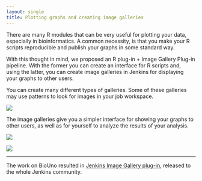 ```yaml
---
layout: single
title: Plotting graphs and creating image galleries
---
```


<p>
	There are many R modules that can be very useful for plotting your data, especially in bioinformatics. A 
	common necessity, is that you make your R scripts reproducible and publish your graphs in some standard way.
</p>

<p>
	With this thought in mind, we proposed an R plug-in + Image Gallery Plug-in pipeline. With the former you can 
	create an interface for R scripts and, using the latter, you can create image galleries in Jenkins for 
	displaying your graphs to other users.
</p>

<p>
    You can create many different types of galleries. Some of these galleries may use patterns to look for 
    images in your job workspace.
</p>

<p class="center">
	<a href="{{ site.url }}/assets/img/tutorials/plotting-graphs-and-creating-image-galeries/screenshot_ig_001.png">
		<img src="{{ site.url }}/assets/img/tutorials/plotting-graphs-and-creating-image-galeries/screenshot_ig_001.png">
	</a>
</p>

<p>
	The image galleries give you a simpler interface for showing your graphs to other users, as well as for 
	yourself to analyze the results of your analysis.
</p>

<p class="center">
	<a href="{{ site.url }}/assets/img/tutorials/plotting-graphs-and-creating-image-galeries/screenshot_ig_002.png">
		<img src="{{ site.url }}/assets/img/tutorials/plotting-graphs-and-creating-image-galeries/screenshot_ig_002.png">
	</a>
</p>

<p class="center">
	<a href="{{ site.url }}/assets/img/tutorials/plotting-graphs-and-creating-image-galeries/screenshot_ig_003.png">
		<img src="{{ site.url }}/assets/img/tutorials/plotting-graphs-and-creating-image-galeries/screenshot_ig_003.png">
	</a>
</p>

<hr>

<p>The work on BioUno resulted in 
<a href="https://wiki.jenkins.io/display/JENKINS/Image+Gallery+Plugin">Jenkins Image Gallery plug-in</a>, 
released to the whole Jenkins community.</p>
